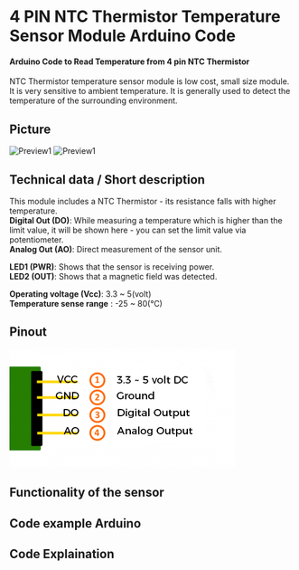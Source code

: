 # 4 PIN NTC Thermistor Temperature Sensor Module Arduino Code
#### Arduino Code to Read Temperature from 4 pin NTC Thermistor

NTC Thermistor temperature sensor module is low cost, small size module. It is very sensitive to ambient temperature. It is generally used to detect the temperature of the surrounding environment.


## Picture 
![Preview1](./images/module-front.png)
![Preview1](./images/module-back.png)

## Technical data / Short description
This module includes a NTC Thermistor - its resistance falls with higher temperature.<br>
<strong>Digital Out (DO)</strong>: While measuring a temperature which is higher than the limit value, it will be shown here - you can set the limit value via potentiometer.<br>
<strong>Analog Out (AO)</strong>: Direct measurement of the sensor unit.<br>

<strong>LED1 (PWR)</strong>: Shows that the sensor is receiving power. <br>
<strong>LED2 (OUT)</strong>: Shows that a magnetic field was detected. <br>

<strong>Operating voltage (Vcc)</strong>: 3.3 ~ 5(volt)<br>
<strong>Temperature sense range</strong> : -25 ~ 80(°C) <br>

## Pinout
![Preview3](./images/pinout-image.png)

## Functionality of the sensor


## Code example Arduino


## Code Explaination


